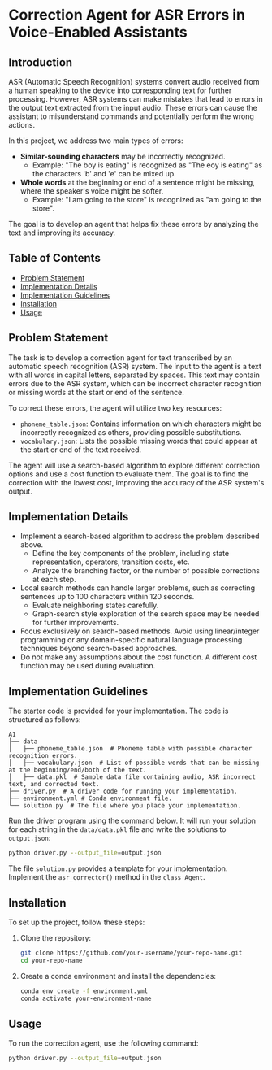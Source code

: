 
# Correction Agent for ASR Errors in Voice-Enabled Assistants

## Introduction

ASR (Automatic Speech Recognition) systems convert audio received from a human speaking to the device into corresponding text for further processing. However, ASR systems can make mistakes that lead to errors in the output text extracted from the input audio. These errors can cause the assistant to misunderstand commands and potentially perform the wrong actions.

In this project, we address two main types of errors:

- **Similar-sounding characters** may be incorrectly recognized.
  - Example: "The boy is eating" is recognized as "The eoy is eating" as the characters 'b' and 'e' can be mixed up.
- **Whole words** at the beginning or end of a sentence might be missing, where the speaker's voice might be softer.
  - Example: "I am going to the store" is recognized as "am going to the store".

The goal is to develop an agent that helps fix these errors by analyzing the text and improving its accuracy.

## Table of Contents

- [Problem Statement](#problem-statement)
- [Implementation Details](#implementation-details)
- [Implementation Guidelines](#implementation-guidelines)
- [Installation](#installation)
- [Usage](#usage)

## Problem Statement

The task is to develop a correction agent for text transcribed by an automatic speech recognition (ASR) system. The input to the agent is a text with all words in capital letters, separated by spaces. This text may contain errors due to the ASR system, which can be incorrect character recognition or missing words at the start or end of the sentence.

To correct these errors, the agent will utilize two key resources:

- `phoneme_table.json`: Contains information on which characters might be incorrectly recognized as others, providing possible substitutions.
- `vocabulary.json`: Lists the possible missing words that could appear at the start or end of the text received.

The agent will use a search-based algorithm to explore different correction options and use a cost function to evaluate them. The goal is to find the correction with the lowest cost, improving the accuracy of the ASR system's output.

## Implementation Details

- Implement a search-based algorithm to address the problem described above.
  - Define the key components of the problem, including state representation, operators, transition costs, etc.
  - Analyze the branching factor, or the number of possible corrections at each step.
- Local search methods can handle larger problems, such as correcting sentences up to 100 characters within 120 seconds.
  - Evaluate neighboring states carefully.
  - Graph-search style exploration of the search space may be needed for further improvements.
- Focus exclusively on search-based methods. Avoid using linear/integer programming or any domain-specific natural language processing techniques beyond search-based approaches.
- Do not make any assumptions about the cost function. A different cost function may be used during evaluation.

## Implementation Guidelines

The starter code is provided for your implementation. The code is structured as follows:

```plaintext
A1
├── data
│   ├── phoneme_table.json  # Phoneme table with possible character recognition errors.
│   ├── vocabulary.json  # List of possible words that can be missing at the beginning/end/both of the text.
│   ├── data.pkl  # Sample data file containing audio, ASR incorrect text, and corrected text.
├── driver.py  # A driver code for running your implementation.
├── environment.yml # Conda environment file.
└── solution.py  # The file where you place your implementation.
```

Run the driver program using the command below. It will run your solution for each string in the `data/data.pkl` file and write the solutions to `output.json`:

```bash
python driver.py --output_file=output.json
```

The file `solution.py` provides a template for your implementation. Implement the `asr_corrector()` method in the `class Agent`.

## Installation

To set up the project, follow these steps:

1. Clone the repository:

   ```bash
   git clone https://github.com/your-username/your-repo-name.git
   cd your-repo-name
   ```

2. Create a conda environment and install the dependencies:
   ```bash
   conda env create -f environment.yml
   conda activate your-environment-name
   ```

## Usage

To run the correction agent, use the following command:

```bash
python driver.py --output_file=output.json
```



